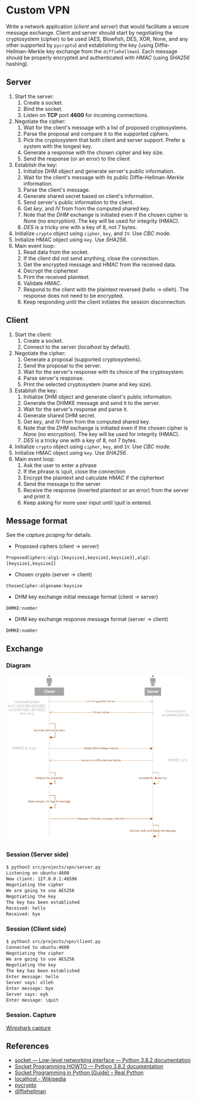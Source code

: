 # Custom VPN

Write a network application (*client* and *server*) that would facilitate a secure message exchange. Client and server should start by negotiating the cryptosystem (cipher) to be used (AES, Blowfish, DES, XOR, None, and any other supported by `pycrypto`) and establishing the key (using Diffie-Hellman-Merkle key exchange from the `diffiehellman`). Each message should be properly encrypted and authenticated with *HMAC* (using *SHA256* hashing).

## Server

1. Start the server:
   1. Create a socket.
   2. Bind the socket.
   3. Listen on **TCP** port **4600** for incoming connections.
2. Negotiate the cipher:
   1. Wait for the client's message with a list of proposed cryptosystems.
   2. Parse the proposal and compare it to the supported ciphers.
   3. Pick the cryptosystem that both client and server support. Prefer a system with the longest key.
   4. Generate a response with the chosen cipher and key size.
   5. Send the response (or an error) to the client
3. Establish the key:
   1. Initialize DHM object and generate server's public information.
   2. Wait for the client's message with its public Diffie-Hellman-Merkle information.
   3. Parse the client's message.
   4. Generate shared secret based on client's information.
   5. Send server's public information to the client.
   6. Get *key*, and *IV* from from the computed shared key.
   7. Note that the *DHM* exchange is initiated even if the chosen cipher is *None* (no encryption). The key will be used for integrity (HMAC).
   8. *DES* is a tricky one with a key of 8, not 7 bytes.
4. Initialize `crypto` object using `cipher`, `key`, and `IV`. Use *CBC* mode.
5. Initialize HMAC object using `key`. Use *SHA256*.
6. Main event loop:
   1. Read data from the socket.
   2. If the client did not send anything, close the connection.
   3. Get the encrypted message and *HMAC* from the received data.
   4. Decrypt the ciphertext
   5. Print the received plaintext.
   6. Validate *HMAC*.
   7. Respond to the client with the plaintext reversed (hello -> olleh). The response does not need to be encrypted.
   8. Keep responding until the client initiates the session disconnection.

## Client

1. Start the client:
   1. Create a socket.
   2. Connect to the server (*localhost* by default).
2. Negotiate the cipher:
   1. Generate a proposal (supported cryptosystems).
   2. Send the proposal to the server.
   3. Wait for the server's response with its choice of the cryptosystem.
   4. Parse server's response.
   5. Print the selected cryptosystem (name and key size).
3. Establish the key:
   1. Initialize DHM object and generate client's public information.
   2. Generate the DHMKE message and send it to the server.
   3. Wait for the server's response and parse it.
   4. Generate shared DHM secret.
   5. Get *key*, and *IV* from from the computed shared key.
   6. Note that the *DHM* exchange is initiated even if the chosen cipher is *None* (no encryption). The key will be used for integrity (HMAC).
   7. *DES* is a tricky one with a key of 8, not 7 bytes.
4. Initialize `crypto` object using `cipher`, `key`, and `IV`. Use *CBC* mode.
5. Initialize HMAC object using `key`. Use *SHA256*.
6. Main event loop:
   1. Ask the user to enter a phrase
   2. If the phrase is *\quit*, close the connection
   3. Encrypt the plaintext and calculate *HMAC* if the ciphertext
   4. Send the message to the server
   5. Receive the response (inverted plaintext or an error) from the server and print it.
   6. Keep asking for more user input until *\quit* is entered.

## Message format

See the *capture.pcapng* for details.

* Proposed ciphers (client -> server)

```text
ProposedCiphers:alg1:[keysize1,keysize2,keysize3],alg2:[keysize1,keysize2]
```

* Chosen crypto (server -> client)

```text
ChosenCipher:algoname:keysize
```

* DHM key exchange initial message format (client -> server)

```text
DHMKE:number
```

* DHM key exchange response message format (server -> client)

```text
DHMKE:number
```

## Exchange

### Diagram

![Diagram](diagram.png)

### Session (Server side)

```text
$ python3 src/projects/vpn/server.py
Listening on ubuntu:4600
New client: 127.0.0.1:46596
Negotiating the cipher
We are going to use AES256
Negotiating the key
The key has been established
Received: hello
Received: bye
```

### Session (Client side)

```text
$ python3 src/projects/vpn/client.py
Connected to ubuntu:4600
Negotiating the cipher
We are going to use AES256
Negotiating the key
The key has been established
Enter message: hello
Server says: olleh
Enter message: bye
Server says: eyb
Enter message: \quit
```

### Session. Capture

[Wireshark capture](capture.pcapng)

## References

* [socket — Low-level networking interface — Python 3.8.2 documentation](https://docs.python.org/3/library/socket.html)
* [Socket Programming HOWTO — Python 3.8.2 documentation](https://docs.python.org/3/howto/sockets.html)
* [Socket Programming in Python (Guide) – Real Python](https://realpython.com/python-sockets/)
* [localhost - Wikipedia](https://en.wikipedia.org/wiki/Localhost)
* [pycrypto](https://pypi.python.org/pypi/pycrypto)
* [diffiehellman](https://pypi.python.org/pypi/diffiehellman)
